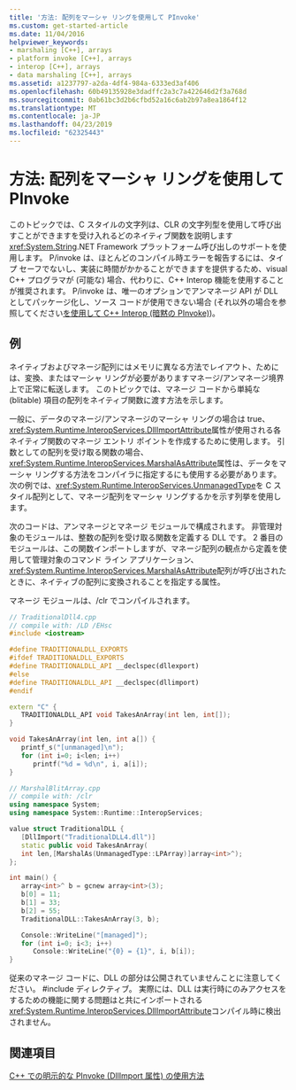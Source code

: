 ```yaml
---
title: '方法: 配列をマーシャ リングを使用して PInvoke'
ms.custom: get-started-article
ms.date: 11/04/2016
helpviewer_keywords:
- marshaling [C++], arrays
- platform invoke [C++], arrays
- interop [C++], arrays
- data marshaling [C++], arrays
ms.assetid: a1237797-a2da-4df4-984a-6333ed3af406
ms.openlocfilehash: 60b49135928e3dadffc2a3c7a422646d2f3a768d
ms.sourcegitcommit: 0ab61bc3d2b6cfbd52a16c6ab2b97a8ea1864f12
ms.translationtype: MT
ms.contentlocale: ja-JP
ms.lasthandoff: 04/23/2019
ms.locfileid: "62325443"
---
```

# <a name="how-to-marshal-arrays-using-pinvoke"></a>方法: 配列をマーシャ リングを使用して PInvoke

このトピックでは、C スタイルの文字列は、CLR の文字列型を使用して呼び出すことができますを受け入れるどのネイティブ関数を説明します<xref:System.String>.NET Framework プラットフォーム呼び出しのサポートを使用します。 P/invoke は、ほとんどのコンパイル時エラーを報告するには、タイプ セーフでないし、実装に時間がかかることができますを提供するため、visual C++ プログラマが (可能な) 場合、代わりに、C++ Interop 機能を使用することが推奨されます。 P/invoke は、唯一のオプションでアンマネージ API が DLL としてパッケージ化し、ソース コードが使用できない場合 (それ以外の場合を参照してください[を使用して C++ Interop (暗黙の PInvoke)](../dotnet/using-cpp-interop-implicit-pinvoke.md))。

## <a name="example"></a>例

ネイティブおよびマネージ配列にはメモリに異なる方法でレイアウト、ためには、変換、またはマーシャ リングが必要がありますマネージ/アンマネージ境界上で正常に転送します。 このトピックでは、マネージ コードから単純な (blitable) 項目の配列をネイティブ関数に渡す方法を示します。

一般に、データのマネージ/アンマネージのマーシャ リングの場合は true、<xref:System.Runtime.InteropServices.DllImportAttribute>属性が使用される各ネイティブ関数のマネージ エントリ ポイントを作成するために使用します。 引数としての配列を受け取る関数の場合、<xref:System.Runtime.InteropServices.MarshalAsAttribute>属性は、データをマーシャ リングする方法をコンパイラに指定するにも使用する必要があります。 次の例では、<xref:System.Runtime.InteropServices.UnmanagedType>を C スタイル配列として、マネージ配列をマーシャ リングするかを示す列挙を使用します。

次のコードは、アンマネージとマネージ モジュールで構成されます。 非管理対象のモジュールは、整数の配列を受け取る関数を定義する DLL です。 2 番目のモジュールは、この関数インポートしますが、マネージ配列の観点から定義を使用して管理対象のコマンド ライン アプリケーション、<xref:System.Runtime.InteropServices.MarshalAsAttribute>配列が呼び出されたときに、ネイティブの配列に変換されることを指定する属性。

マネージ モジュールは、/clr でコンパイルされます。

```cpp
// TraditionalDll4.cpp
// compile with: /LD /EHsc
#include <iostream>

#define TRADITIONALDLL_EXPORTS
#ifdef TRADITIONALDLL_EXPORTS
#define TRADITIONALDLL_API __declspec(dllexport)
#else
#define TRADITIONALDLL_API __declspec(dllimport)
#endif

extern "C" {
   TRADITIONALDLL_API void TakesAnArray(int len, int[]);
}

void TakesAnArray(int len, int a[]) {
   printf_s("[unmanaged]\n");
   for (int i=0; i<len; i++)
      printf("%d = %d\n", i, a[i]);
}
```

```cpp
// MarshalBlitArray.cpp
// compile with: /clr
using namespace System;
using namespace System::Runtime::InteropServices;

value struct TraditionalDLL {
   [DllImport("TraditionalDLL4.dll")]
   static public void TakesAnArray(
   int len,[MarshalAs(UnmanagedType::LPArray)]array<int>^);
};

int main() {
   array<int>^ b = gcnew array<int>(3);
   b[0] = 11;
   b[1] = 33;
   b[2] = 55;
   TraditionalDLL::TakesAnArray(3, b);

   Console::WriteLine("[managed]");
   for (int i=0; i<3; i++)
      Console::WriteLine("{0} = {1}", i, b[i]);
}
```

従来のマネージ コードに、DLL の部分は公開されていませんことに注意してください。 #include ディレクティブ。 実際には、DLL は実行時にのみアクセスをするための機能に関する問題はと共にインポートされる<xref:System.Runtime.InteropServices.DllImportAttribute>コンパイル時に検出されません。

## <a name="see-also"></a>関連項目

[C++ での明示的な PInvoke (DllImport 属性) の使用方法](../dotnet/using-explicit-pinvoke-in-cpp-dllimport-attribute.md)
